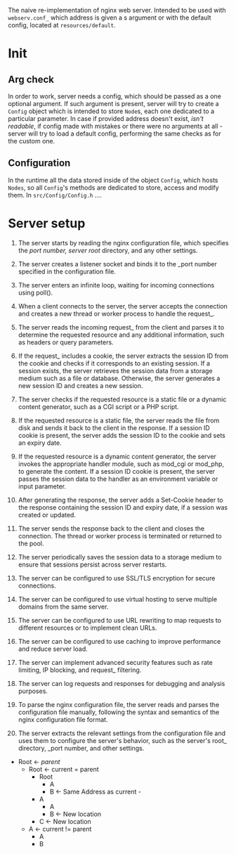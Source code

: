 The naive re-implementation of nginx web server.
Intended to be used with `webserv.conf_` which address is given a s argument or with the default config, located at `resources/default`.
# Init
## Arg check
In order to work, server needs a config, which should be passed as a one optional argument. If such argument is present, server will try to create a `Config` object which is intended to store `Node`s, each one dedicated to a particular parameter.
In case if provided address doesn't exist, *isn't readable*, if config made with mistakes or there were no arguments at all - server will try to load a default config, performing the same checks as for the custom one.
## Configuration
In the runtime all the data stored inside of the object `Config`, which hosts `Nodes`, so all `Config`'s methods are dedicated to store, access and modify them.
In `src/Config/Config.h`
....
# Server setup









































 1. The server starts by reading the nginx configuration file, which specifies the _port number, server root_ directory, and any other settings.
 2. The server creates a listener socket and binds it to the _port number specified in the configuration file.
 3. The server enters an infinite loop, waiting for incoming connections using poll().
 4. When a client connects to the server, the server accepts the connection and creates a new thread or worker process to handle the request_.
 5. The server reads the incoming request_ from the client and parses it to determine the requested resource and any additional information, such as headers or query parameters.
 6. If the request_ includes a cookie, the server extracts the session ID from the cookie and checks if it corresponds to an existing session. If a session exists, the server retrieves the session data from a storage medium such as a file or database. Otherwise, the server generates a new session ID and creates a new session.
 7. The server checks if the requested resource is a static file or a dynamic content generator, such as a CGI script or a PHP script.
 8. If the requested resource is a static file, the server reads the file from disk and sends it back to the client in the response. If a session ID cookie is present, the server adds the session ID to the cookie and sets an expiry date.
 9. If the requested resource is a dynamic content generator, the server invokes the appropriate handler module, such as mod_cgi or mod_php, to generate the content. If a session ID cookie is present, the server passes the session data to the handler as an environment variable or input parameter.
 10. After generating the response, the server adds a Set-Cookie header to the response containing the session ID and expiry date, if a session was created or updated.
 11. The server sends the response back to the client and closes the connection. The thread or worker process is terminated or returned to the pool.
 12. The server periodically saves the session data to a storage medium to ensure that sessions persist across server restarts.
13. The server can be configured to use SSL/TLS encryption for secure 
    connections.

14. The server can be configured to use virtual hosting to serve multiple 
domains from the same server.

15. The server can be configured to use URL rewriting to map requests to 
different resources or to implement clean URLs.

16. The server can be configured to use caching to improve performance and 
reduce server load.

17. The server can implement advanced security features such as rate limiting, 
IP blocking, and request_ filtering.

18. The server can log requests and responses for debugging and analysis 
    purposes.

19. To parse the nginx configuration file, the server reads and parses the 
configuration file manually, following the syntax and semantics of the nginx configuration file format.

20. The server extracts the relevant settings from the configuration file and 
uses them to configure the server's behavior, such as the server's root_ directory, _port number, and other settings.



- Root <- *parent* 
	- Root <- current = parent
		- Root
			- A
			- B <- Same Address as current -
		- A
			- A
			- B <- New location
		- C <- New location
	- A <- current != parent
		- A
		- B